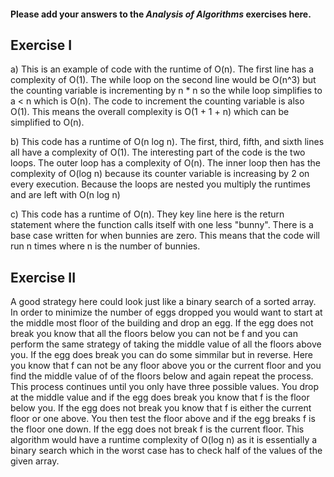 #### Please add your answers to the **_Analysis of Algorithms_** exercises here.

## Exercise I

a) This is an example of code with the runtime of O(n). The first line has a complexity of
O(1). The while loop on the second line would be O(n^3) but the counting variable is incrementing by n \* n so the while loop simplifies to a < n which is O(n). The code to increment the counting variable is also O(1). This means the overall complexity is O(1 + 1 + n) which can be simplified to O(n).

b) This code has a runtime of O(n log n). The first, third, fifth, and sixth lines all have a complexity of O(1). The interesting part of the code is the two loops. The outer loop has a complexity of O(n). The inner loop then has the complexity of O(log n) because its counter variable is increasing by 2 on every execution. Because the loops are nested you multiply the runtimes and are left with O(n log n)

c) This code has a runtime of O(n). They key line here is the return statement where the function calls itself with one less "bunny". There is a base case written for when bunnies are zero. This means that the code will run n times where n is the number of bunnies.

## Exercise II

A good strategy here could look just like a binary search of a sorted array. In order to minimize the number of eggs dropped you would want to start at the middle most floor of the building and drop an egg. If the egg does not break you know that all the floors below you can not be f and you can perform the same strategy of taking the middle value of all the floors above you. If the egg does break you can do some simmilar but in reverse. Here you know that f can not be any floor above you or the current floor and you find the middle value of of the floors below and again repeat the process. This process continues until you only have three possible values. You drop at the middle value and if the egg does break you know that f is the floor below you. If the egg does not break you know that f is either the current floor or one above. You then test the floor above and if the egg breaks f is the floor one down. If the egg does not break f is the current floor. This algorithm would have a runtime complexity of O(log n) as it is essentially a binary search which in the worst case has to check half of the values of the given array.
